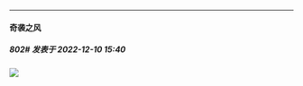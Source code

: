 

*****

####  奇袭之风  
##### 802#       发表于 2022-12-10 15:40

<img src="https://img.nga.178.com/attachments/mon_202212/10/n8Q1f5-2ebhXjZ56T3cS1hc-u0.png" referrerpolicy="no-referrer">

